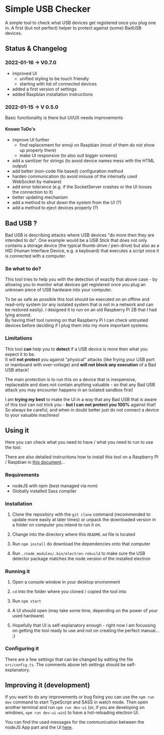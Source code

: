 # Simple USB Checker

A simple tool to check what USB devices get registered once you plug one in. A first (but not perfect) helper to protect against (some) BadUSB devices.

## Status & Changelog

### 2022-01-16 -> V0.7.0

- improved UI
  - unified styling to be touch friendly
  - starting with list of connected devices
- added a first version of settings
- added Raspbian installation instructions

### 2022-01-15 -> V 0.5.0

Basic functionality is there but UI/UX needs improvements

#### Known ToDo's

- improve UI further
  - find replacement for emoji on Raspbian (most of them do not show up properly there)
  - make UI responsive (to also suit bigger screens)
- add a sanitizer for strings (to avoid device names mess with the HTML output)
- add better (non-code file based) configuration method
- harden communication (to avoid misuse of the internally used WebSocket by malware)
- add error tolerance (e.g. if the SocketServer crashes or the UI looses the connection to it)
- better updating mechanism
- add a method to shut down the system from the UI (?)
- add a method to eject devices properly (?)

## Bad USB ?

Bad USB is describing attacks where USB devices "do more then they are intended to do". One example  would be a USB Stick that does not only contains a storage device (the typical thumb-drive / pen-drive) but also as a HID (Human Interface Device, e.g. a keyboard) that executes a script once it is connected with a computer.

### So what to do?

This tool tries to help you with the detection of exactly that above case - by allowing you to monitor what devices get registered once you plug an unknown piece of USB hardware into your computer.

To be as safe as possible this tool should be executed on an offline and read-only system (or any isolated system that is not in a network and can be restored easily). I designed it to run on an old Raspberry Pi 2B that I had lying around.  
By having thief tool running on that Raspberry Pi I can check untrusted devices before deciding if I plug them into my more important systems.

### Limitations

This tool **can** help you to **detect** if a USB device is more then what you expect it to be.  
It will **not protect** you against "physical" attacks (like frying your USB port or mainboard with over-voltage) and **will not block any execution** of a Bad USB attack!

The main protection is to run this on a device that is inexpensive, replaceable and does not contain anything valuable - so that any Bad USB attack you may encounter happens in an isolated sandbox first!

I am **trying my best** to make the UI in a way that any Bad USB that is aware of this tool can not trick you - **but I can not protect you 100%** against that! So always be careful, and when in doubt better just do not connect a device to your valuable machines!

## Using it

Here you can check what you need to have / what you need to run to use the tool.

There are also detailed instructions how to install this tool on a Raspberry PI / Raspbian in [this document](docs/raspberry-setup.md)...

### Requirements

- nodeJS with npm (best managed via nvm)
- Globally installed Sass compiler

### Installation

1. Clone the repository with the `git clone` command (recommended to update more easily at later times) or unpack the downloaded version in a folder on computer you intend to run it on.

2. Change into the directory where this `README.md` file is located

3. Run `npm install` do download the dependencies onto that computer

4. Run `./node_modules/.bin/electron-rebuild` to make sure the USB detector package matches the node version of the installed electron

### Running it

1. Open a console window in your desktop environment

2. `cd` into the folder where you cloned / copied the tool into

3. Run `npm start`

4. A UI should open (may take some time, depending on the power of your used hardware)

5. Hopefully that UI is self-explanatory enough - right now I am focussing on getting the tool ready to use and not on creating the perfect manual... ;)

### Configuring it

There are a few settings that can be changed by editing the file `src/config.ts`. The comments above teh settings should be self-explanatory.

## Improving it (development)

If you want to do any improvements or bug fixing you can use the `npm run dev` command to start TypeScript and SASS in watch mode.
Then open another terminal and run `npm run dev-ui` (or, if you are developing on windows, `npm run dev-ui-win`) to have a hot-reloading electron UI.

You can find the used messages for the communication between the nodeJS App part and the UI [here](docs/communication.md).
